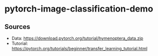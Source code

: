 # pytorch-image-classification-demo

## Sources
- Data: https://download.pytorch.org/tutorial/hymenoptera_data.zip
- Tutorial: https://pytorch.org/tutorials/beginner/transfer_learning_tutorial.html